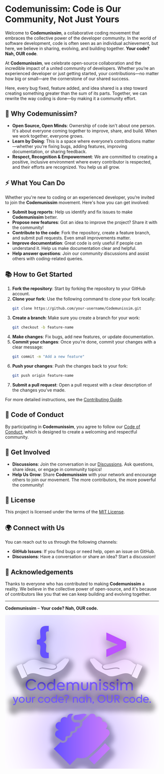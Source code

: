 # Codemunissim: Code is Our Community, Not Just Yours

Welcome to **Codemunissim**, a collaborative coding movement that embraces the collective power of the developer community. In the world of software development, code is often seen as an individual achievement, but here, we believe in sharing, evolving, and building together. **Your code? Nah, OUR code**.

At **Codemunissim**, we celebrate open-source collaboration and the incredible impact of a united community of developers. Whether you’re an experienced developer or just getting started, your contributions—no matter how big or small—are the cornerstone of our shared success. 

Here, every bug fixed, feature added, and idea shared is a step toward creating something greater than the sum of its parts. Together, we can rewrite the way coding is done—by making it a community effort.

## 🌟 Why Codemunissim?

- **Open Source, Open Minds**: Ownership of code isn't about one person. It's about everyone coming together to improve, share, and build. When we work together, everyone grows.
- **Learn by Doing**: This is a space where everyone’s contributions matter—whether you're fixing bugs, adding features, improving documentation, or sharing feedback.
- **Respect, Recognition & Empowerment**: We are committed to creating a positive, inclusive environment where every contributor is respected, and their efforts are recognized. You help us all grow.

## ⚡ What You Can Do

Whether you're new to coding or an experienced developer, you’re invited to join the **Codemunissim** movement. Here's how you can get involved:

- **Submit bug reports**: Help us identify and fix issues to make **Codemunissim** better.
- **Propose new features**: Got an idea to improve the project? Share it with the community!
- **Contribute to the code**: Fork the repository, create a feature branch, and submit pull requests. Even small improvements matter.
- **Improve documentation**: Great code is only useful if people can understand it. Help us make documentation clear and helpful.
- **Help answer questions**: Join our community discussions and assist others with coding-related queries.

## 📚 How to Get Started

1. **Fork the repository**: Start by forking the repository to your GitHub account.
2. **Clone your fork**: Use the following command to clone your fork locally:
    ```bash
    git clone https://github.com/your-username/Codemunissim.git
    ```
3. **Create a branch**: Make sure you create a branch for your work:
    ```bash
    git checkout -b feature-name
    ```
4. **Make changes**: Fix bugs, add new features, or update documentation.
5. **Commit your changes**: Once you're done, commit your changes with a clear message:
    ```bash
    git commit -m "Add a new feature"
    ```
6. **Push your changes**: Push the changes back to your fork:
    ```bash
    git push origin feature-name
    ```
7. **Submit a pull request**: Open a pull request with a clear description of the changes you’ve made.

For more detailed instructions, see the [Contributing Guide](https://github.com/BatResy/Codemunissim/blob/main/Contributing.md).

## 📜 Code of Conduct

By participating in **Codemunissim**, you agree to follow our [Code of Conduct](https://github.com/BatResy/Codemunissim/blob/main/CoC.md), which is designed to create a welcoming and respectful community.

## 📢 Get Involved

- **Discussions**: Join the conversation in our [Discussions](https://github.com/BatResy/Codemunissim/discussions). Ask questions, share ideas, or engage in community topics!
- **Help Us Grow**: Share **Codemunissim** with your network and encourage others to join our movement. The more contributors, the more powerful the community!

## 📌 License

This project is licensed under the terms of the [MIT License](https://github.com/BatResy/Codemunissim/blob/main/LICENSE).

## 🌍 Connect with Us

You can reach out to us through the following channels:
- **GitHub Issues**: If you find bugs or need help, open an issue on GitHub.
- **Discussions**: Have a conversation or share an idea? Start a discussion!

## 🤝 Acknowledgements

Thanks to everyone who has contributed to making **Codemunissim** a reality. We believe in the collective power of open-source, and it's because of contributors like you that we can keep building and evolving together.

---

**Codemunissim** – **Your code? Nah, OUR code.**

![Codemunissim Logo](https://github.com/BatResy/Codemunissim/blob/main/CMNS.png)
